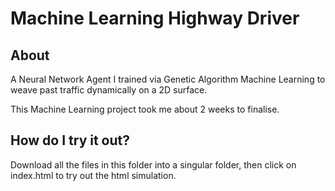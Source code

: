 # Machine Learning Highway Driver
## About
A Neural Network Agent I trained via Genetic Algorithm Machine Learning 
to weave past traffic dynamically on a 2D surface.

This Machine Learning project took me about 2 weeks to finalise.

## How do I try it out?
Download all the files in this folder into a singular folder,
then click on index.html to try out the html simulation.
